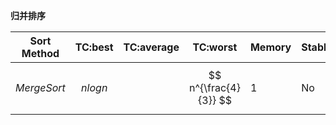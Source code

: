 **归并排序** 

| Sort Method     |   TC:best   | TC:average | TC:worst              | Memory | Stable |
| --------------- | :---------: | ---------- | --------------------- | ------ | ------ |
| $$ MergeSort $$ | $$ nlogn $$ |            | $$ n^{\frac{4}{3}} $$ | 1      | No     |

